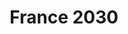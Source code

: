 ---
title: France 2030
url: 'https://www.elysee.fr/emmanuel-macron/france2030'
picture: 'france-2030-logo.png'
---